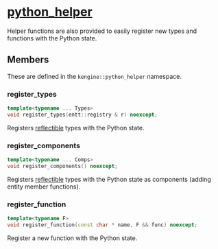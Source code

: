 # [python_helper](python_helper.hpp)

Helper functions are also provided to easily register new types and functions with the Python state.

## Members

These are defined in the `kengine::python_helper` namespace.

### register_types

```cpp
template<typename ... Types>
void register_types(entt::registry & r) noexcept;
```

Registers [reflectible](https://github.com/phisko/reflection) types with the Python state.

### register_components

```cpp
template<typename ... Comps>
void register_components() noexcept;
```

Registers [reflectible](https://github.com/phisko/reflection) types with the Python state as components (adding entity member functions).


### register_function

```cpp
template<typename F>
void register_function(const char * name, F && func) noexcept;
```

Register a new function with the Python state.
